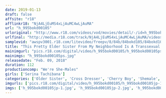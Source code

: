 ```yaml
---
date: 2019-01-13
draft: false
affsite: "r18"
afflinkr18: "NjA4LjEuMS4xLjAuMC4wLjAuMA"
url: "h_995bokd00105"
urloriginal: "http://www.r18.com/videos/vod/movies/detail/-/id=h_995bokd00105"
urlfinal: "http://media.r18.com/track/NjA4LjEuMS4xLjAuMC4wLjAuMA/videos/vod/movies/detail/-/id=h_995bokd00105"
samplevid: "awspv3001.r18.com/litevideo/freepv/8/84b/84bokd105/84bokd105_dmb_w.mp4"
title: "This Pretty Elder Sister From My Neighborhood Is A Transsexual With A Dick And A Clit! Serina Tachibana"
mainimgurl: "pics.r18.com/digital/video/h_995bokd00105/h_995bokd00105ps.jpg"
mainimgs: "h_995bokd00105ps.jpg"
releasedate: "Feb. 09, 2018"
duration: 112
productioncomp: "We're She-Males"
girls: ['Serina Tachibana']
categories: ['Older Sister', 'Cross Dresser', 'Cherry Boy', 'Shemale', 'Featured Actress', 'Shotacon', 'Creampie', 'Anal Sex', 'Hi-Def']
imgurls: ['pics.r18.com/digital/video/h_995bokd00105/h_995bokd00105jp-1.jpg', 'pics.r18.com/digital/video/h_995bokd00105/h_995bokd00105jp-2.jpg', 'pics.r18.com/digital/video/h_995bokd00105/h_995bokd00105jp-3.jpg', 'pics.r18.com/digital/video/h_995bokd00105/h_995bokd00105jp-4.jpg', 'pics.r18.com/digital/video/h_995bokd00105/h_995bokd00105jp-5.jpg', 'pics.r18.com/digital/video/h_995bokd00105/h_995bokd00105jp-6.jpg', 'pics.r18.com/digital/video/h_995bokd00105/h_995bokd00105jp-7.jpg', 'pics.r18.com/digital/video/h_995bokd00105/h_995bokd00105jp-8.jpg', 'pics.r18.com/digital/video/h_995bokd00105/h_995bokd00105jp-9.jpg', 'pics.r18.com/digital/video/h_995bokd00105/h_995bokd00105jp-10.jpg', 'pics.r18.com/digital/video/h_995bokd00105/h_995bokd00105jp-11.jpg', 'pics.r18.com/digital/video/h_995bokd00105/h_995bokd00105jp-12.jpg', 'pics.r18.com/digital/video/h_995bokd00105/h_995bokd00105jp-13.jpg', 'pics.r18.com/digital/video/h_995bokd00105/h_995bokd00105jp-14.jpg', 'pics.r18.com/digital/video/h_995bokd00105/h_995bokd00105jp-15.jpg', 'pics.r18.com/digital/video/h_995bokd00105/h_995bokd00105jp-16.jpg', 'pics.r18.com/digital/video/h_995bokd00105/h_995bokd00105jp-17.jpg', 'pics.r18.com/digital/video/h_995bokd00105/h_995bokd00105jp-18.jpg', 'pics.r18.com/digital/video/h_995bokd00105/h_995bokd00105jp-19.jpg', 'pics.r18.com/digital/video/h_995bokd00105/h_995bokd00105jp-20.jpg']
imgs: ['h_995bokd00105jp-1.jpg', 'h_995bokd00105jp-2.jpg', 'h_995bokd00105jp-3.jpg', 'h_995bokd00105jp-4.jpg', 'h_995bokd00105jp-5.jpg', 'h_995bokd00105jp-6.jpg', 'h_995bokd00105jp-7.jpg', 'h_995bokd00105jp-8.jpg', 'h_995bokd00105jp-9.jpg', 'h_995bokd00105jp-10.jpg', 'h_995bokd00105jp-11.jpg', 'h_995bokd00105jp-12.jpg', 'h_995bokd00105jp-13.jpg', 'h_995bokd00105jp-14.jpg', 'h_995bokd00105jp-15.jpg', 'h_995bokd00105jp-16.jpg', 'h_995bokd00105jp-17.jpg', 'h_995bokd00105jp-18.jpg', 'h_995bokd00105jp-19.jpg', 'h_995bokd00105jp-20.jpg']
---
```


